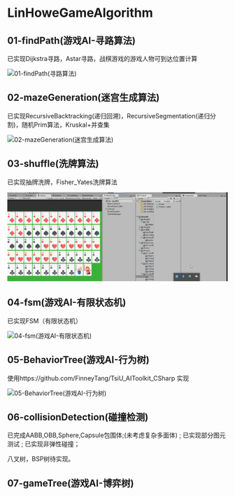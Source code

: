# LinHoweGameAlgorithm

## 01-findPath(游戏AI-寻路算法)

已实现Dijkstra寻路，Astar寻路，战棋游戏的游戏人物可到达位置计算

![01-findPath(寻路算法)](http://p9sfkx5v1.bkt.clouddn.com/01-findpath.gif)

## 02-mazeGeneration(迷宫生成算法)

已实现RecursiveBacktracking(递归回溯)，RecursiveSegmentation(递归分割)，随机Prim算法，Kruskal+并查集

![02-mazeGeneration(迷宫生成算法)](http://p9sfkx5v1.bkt.clouddn.com/02-mazeGeneration.gif)



## 03-shuffle(洗牌算法)

已实现抽牌洗牌，Fisher_Yates洗牌算法

![03-shuffle(洗牌算法)](https://raw.githubusercontent.com/IceLanguage/icelanguage.github.io/master/images/03-03-shuffle.gif)

## 04-fsm(游戏AI-有限状态机)

已实现FSM（有限状态机）

![04-fsm(游戏AI-有限状态机)](https://raw.githubusercontent.com/IceLanguage/icelanguage.github.io/master/images/04-fsm.gif)

## 05-BehaviorTree(游戏AI-行为树)

使用https://github.com/FinneyTang/TsiU_AIToolkit_CSharp 实现

![05-BehaviorTree(游戏AI-行为树)](http://p9sfkx5v1.bkt.clouddn.com/05-behaviorTree.gif)

## 06-collisionDetection(碰撞检测)

已完成AABB,OBB,Sphere,Capsule包围体;(未考虑复杂多面体) ; 已实现部分图元测试 ; 已实现非弹性碰撞；

八叉树，BSP树待实现。



## 07-gameTree(游戏AI-博弈树)